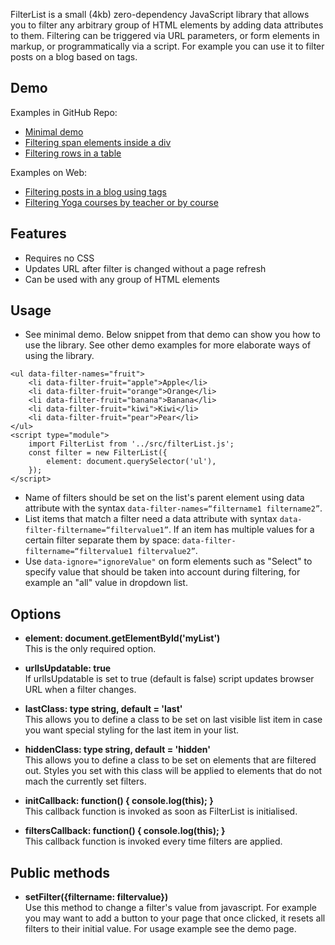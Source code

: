 FilterList is a small (4kb) zero-dependency JavaScript library that allows you to filter any arbitrary group of HTML elements by adding data attributes to them. Filtering can be triggered via URL parameters, or form elements in markup, or programmatically via a script. For example you can use it to filter posts on a blog based on tags.

## Demo
Examples in GitHub Repo:
- [Minimal demo](https://smohadjer.github.io/filterList/demo/minimal.html)
- [Filtering span elements inside a div](https://smohadjer.github.io/filterList/demo/demo-list.html)
- [Filtering rows in a table](https://smohadjer.github.io/filterList/demo/demo-table.html)

Examples on Web:
- [Filtering posts in a blog using tags](https://saeidmohadjer.com/blog)
- [Filtering Yoga courses by teacher or by course](https://yoga.solmazmohadjer.com/schedule.html)

## Features
- Requires no CSS
- Updates URL after filter is changed without a page refresh
- Can be used with any group of HTML elements

## Usage
- See minimal demo. Below snippet from that demo can show you how to use the library. See other demo examples for more elaborate ways of using the library.
```
<ul data-filter-names="fruit">
	<li data-filter-fruit="apple">Apple</li>
	<li data-filter-fruit="orange">Orange</li>
	<li data-filter-fruit="banana">Banana</li>
	<li data-filter-fruit="kiwi">Kiwi</li>
	<li data-filter-fruit="pear">Pear</li>
</ul>
<script type="module">
	import FilterList from '../src/filterList.js';
	const filter = new FilterList({
		element: document.querySelector('ul'),
	});
</script>
```
- Name of filters should be set on the list's parent element using data attribute with the syntax `data-filter-names=“filtername1 filtername2”`.
- List items that match a filter need a data attribute with syntax `data-filter-filtername=“filtervalue1”`. If an item has multiple values for a certain filter separate them by space: `data-filter-filtername=“filtervalue1 filtervalue2”`.
- Use `data-ignore="ignoreValue"` on form elements such as "Select" to specify value that should be taken into account during filtering, for example an "all" value in dropdown list.

## Options
- **element: document.getElementById('myList')**<br />
This is the only required option.

- **urlIsUpdatable: true**<br />
If urlIsUpdatable is set to true (default is false) script updates browser URL when a filter changes.

- **lastClass: type string, default = 'last'**<br />
This allows you to define a class to be set on last visible list item in case you want special styling for the last item in your list.

- **hiddenClass: type string, default = 'hidden'**<br />
This allows you to define a class to be set on elements that are filtered out. Styles you set with this class will be applied to elements that do not mach the currently set filters.

- **initCallback: function() { console.log(this); }**<br />
This callback function is invoked as soon as FilterList is initialised.

- **filtersCallback: function() { console.log(this); }**<br />
This callback function is invoked every time filters are applied.

## Public methods
- **setFilter({filtername: filtervalue})**<br />
Use this method to change a filter's value from javascript. For example you may want to add a button to your page that once clicked, it resets all filters to their initial value. For usage example see the demo page.
